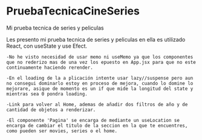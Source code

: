 # PruebaTecnicaCineSeries
Mi prueba tecnica de series y peliculas

Les presento mi prueba tecnica de series y peliculas en ella es utilizado React, con useState y use Efect.
    
    -No he visto necesidad de usar memo ni useMemo ya que los componentes que no rederizo mas de una vez los epuesto en App.jsx para que no este continuamente haciendo rerender.
    
    -En el loading de la a plicación intente usar lazy//suspense pero aun no consegui dominarlo estoy en proceso de mejora, cuando lo domine lo mejorare, asique de momento es un if que mide la longitud del state y mientras sea 0 pondra loading.

    -Link para volver al Home, ademas de añadir dos filtros de año y de cantidad de objetos a renderizar.

    -El componente 'Pagina' se encarga de mediante un useLocation se encarga de cambiar el titulo de la seccion en la que te encuentres, como pueden ser movies, series o el home.  
